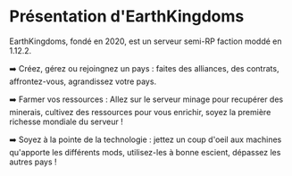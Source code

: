 # Présentation d'EarthKingdoms

EarthKingdoms, fondé en 2020, est un serveur semi-RP faction moddé en 1.12.2.&#x20;



➡️ Créez, gérez ou rejoingnez un pays : faites des alliances, des contrats, affrontez-vous, agrandissez votre pays.

➡️ Farmer vos ressources : Allez sur le serveur minage pour recupérer des minerais, cultivez des ressources pour vous enrichir, soyez la première richesse mondiale du serveur !

➡️ Soyez à la pointe de la technologie : jettez un coup d'oeil aux machines qu'apporte les différents mods, utilisez-les à bonne escient, dépassez les autres pays !

